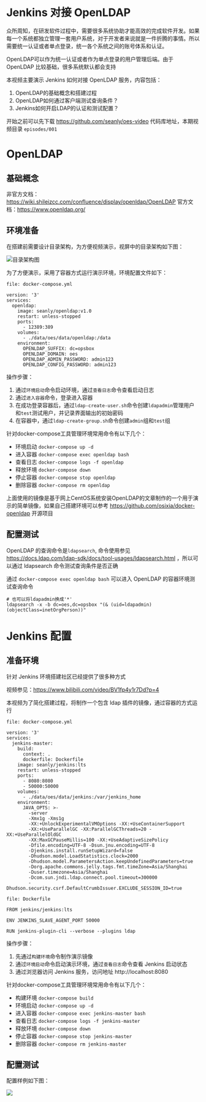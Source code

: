 # Jenkins 对接 OpenLDAP

众所周知，在研发软件过程中，需要很多系统协助才能高效的完成软件开发。如果每一个系统都独立管理一套用户系统，对于开发者来说就是一件折腾的事情。所以需要统一认证或者单点登录，统一各个系统之间的账号体系和认证。

OpenLDAP可以作为统一认证或者作为单点登录的用户管理后端。由于OpenLDAP 比较基础，很多系统默认都会支持

本视频主要演示 Jenkins 如何对接 OpenLDAP 服务，内容包括：
1. OpenLDAP的基础概念和搭建过程
1. OpenLDAP如何通过客户端测试查询条件？
1. Jenkins如何开启LDAP的认证和测试配置？

开始之前可以先下载 https://github.com/seanly/oes-video 代码库地址，本期视频目录 `episodes/001`

# OpenLDAP

## 基础概念

非官方文档：https://wiki.shileizcc.com/confluence/display/openldap/OpenLDAP
官方文档：https://www.openldap.org/

## 环境准备

在搭建前需要设计目录架构，为方便视频演示，视屏中的目录架构如下图：

![目录架构图](https://i.imgur.com/P05gh8t.png)

为了方便演示，采用了容器方式运行演示环境，环境配置文件如下：

`file: docker-compose.yml`
```yaml=
version: '3'
services:
  openldap:
    image: seanly/openldap:v1.0
    restart: unless-stopped
    ports:
      - 12389:389
    volumes:
      - ./data/oes/data/openldap:/data
    environment:
      OPENLDAP_SUFFIX: dc=opsbox
      OPENLDAP_DOMAIN: oes 
      OPENLDAP_ADMIN_PASSWORD: admin123
      OPENLDAP_CONFIG_PASSWORD: admin123
```

操作步骤：

1. 通过`环境启动`命令启动环境，通过`查看日志`命令查看启动日志
1. 通过`进入容器`命令，登录进入容器
1. 在成功登录容器后，通过`ldap-create-user.sh`命令创建`ldapadmin`管理用户和`test`测试用户，并记录界面输出的初始密码
1. 在容器中，通过`ldap-create-group.sh`命令创建`admin`组和`test`组


针对docker-compose工具管理环境常用命令有以下几个：

* 环境启动 `docker-compose up -d`
* 进入容器 `docker-compose exec openldap bash`
* 查看日志 `docker-compose logs -f openldap`
* 释放环境 `docker-compose down`
* 停止容器 `docker-compose stop openldap`
* 删除容器 `docker-compose rm openldap`

上面使用的镜像是基于网上CentOS系统安装OpenLDAP的文章制作的一个用于演示的简单镜像，如果自己搭建环境可以参考 https://github.com/osixia/docker-openldap 开源项目

## 配置测试

OpenLDAP 的查询命令是`ldapsearch`, 命令使用参见 https://docs.ldap.com/ldap-sdk/docs/tool-usages/ldapsearch.html ，所以可以通过 ldapsearch 命令测试查询条件是否正确

通过 `docker-compose exec openldap bash` 可以进入 OpenLDAP 的容器环境测试查询命令

```bash=
# 也可以将ldapadmin换成'*'
ldapsearch -x -b dc=oes,dc=opsbox "(& (uid=ldapadmin) (objectClass=inetOrgPerson))"
```

# Jenkins 配置


## 准备环境

针对 Jenkins 环境搭建社区已经提供了很多种方式

视频参见：https://www.bilibili.com/video/BV1fp4y1r7Dd?p=4

本视频为了简化搭建过程，将制作一个包含 ldap 插件的镜像，通过容器的方式运行

`file: docker-compose.yml`
```yaml=
version: '3'
services:
  jenkins-master:
    build:
      context: .
      dockerfile: Dockerfile
    image: seanly/jenkins:lts
    restart: unless-stopped
    ports:
      - 8080:8080
      - 50000:50000
    volumes:
      - ./data/oes/data/jenkins:/var/jenkins_home
    environment:
      JAVA_OPTS: >-
        -server
        -Xmx1g -Xms1g
        -XX:+UnlockExperimentalVMOptions -XX:+UseContainerSupport
        -XX:+UseParallelGC -XX:ParallelGCThreads=20 -XX:+UseParallelOldGC
        -XX:MaxGCPauseMillis=100 -XX:+UseAdaptiveSizePolicy
        -Dfile.encoding=UTF-8 -Dsun.jnu.encoding=UTF-8
        -Djenkins.install.runSetupWizard=false
        -Dhudson.model.LoadStatistics.clock=2000
        -Dhudson.model.ParametersAction.keepUndefinedParameters=true
        -Dorg.apache.commons.jelly.tags.fmt.timeZone=Asia/Shanghai
        -Duser.timezone=Asia/Shanghai
        -Dcom.sun.jndi.ldap.connect.pool.timeout=300000
        -Dhudson.security.csrf.DefaultCrumbIssuer.EXCLUDE_SESSION_ID=true

```

`file: Dockerfile`

```dockerfile=
FROM jenkins/jenkins:lts

ENV JENKINS_SLAVE_AGENT_PORT 50000

RUN jenkins-plugin-cli --verbose --plugins ldap
```

操作步骤：

1. 先通过`构建环境`命令制作演示镜像
1. 通过`环境启动`命令启动演示环境，通过`查看日志`命令查看 Jenkins 启动状态
1. 通过浏览器访问 Jenkins 服务，访问地址 http://localhost:8080


针对docker-compose工具管理环境常用命令有以下几个：

* 构建环境 `docker-compose build`
* 环境启动 `docker-compose up -d`
* 进入容器 `docker-compose exec jenkins-master bash`
* 查看日志 `docker-compose logs -f jenkins-master`
* 释放环境 `docker-compose down`
* 停止容器 `docker-compose stop jenkins-master`
* 删除容器 `docker-compose rm jenkins-master`

## 配置测试

配置样例如下图：

![](https://i.imgur.com/F5eQFFC.png)
